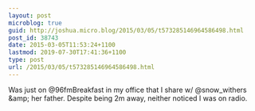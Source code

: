 ```yaml
---
layout: post
microblog: true
guid: http://joshua.micro.blog/2015/03/05/t573285146964586498.html
post_id: 38743
date: 2015-03-05T11:53:24+1100
lastmod: 2019-07-30T17:41:36+1100
type: post
url: /2015/03/05/t573285146964586498.html
---
```

Was just on @96fmBreakfast in my office that I share w/ @snow_withers &amp;amp; her father. Despite being 2m away, neither noticed I was on radio.
